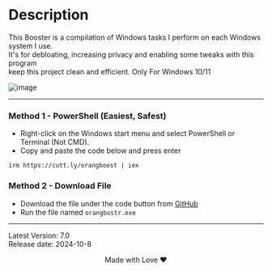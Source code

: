 # Description
This Booster is a compilation of Windows tasks I perform on each Windows system I use.           
It's for debloating, increasing privacy and enabling some tweaks with this program           
keep this project clean and efficient.
Only For Windows 10/11

![image](https://github.com/user-attachments/assets/5579d550-a0bf-471b-bd20-7c67d9b710ea)


---

### Method 1 - PowerShell (Easiest, Safest)

-   Right-click on the Windows start menu and select PowerShell or Terminal (Not CMD).
-   Copy and paste the code below and press enter  
```
irm https://cutt.ly/orangboost | iex
``` 

### Method 2 - Download File

-   Download the file under the code button from [GitHub](https://github.com/adasjusk/Orange-Booster)
-   Run the file named `orangbostr.exe`

---

Latest Version: 7.0 <br>
Release date: 2024-10-8

<p align="center">Made with Love ❤️</p>
